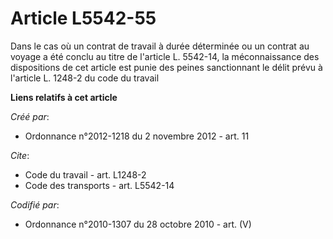 # Article L5542-55

Dans le cas où un contrat de travail à durée déterminée ou un contrat au voyage a été conclu au titre de l'article L.
5542-14, la méconnaissance des dispositions de cet article est punie des peines sanctionnant le délit prévu à l'article L.
1248-2 du code du travail

**Liens relatifs à cet article**

_Créé par_:

  - Ordonnance n°2012-1218 du 2 novembre 2012 - art. 11

_Cite_:

  - Code du travail - art. L1248-2
  - Code des transports - art. L5542-14

_Codifié par_:

  - Ordonnance n°2010-1307 du 28 octobre 2010 - art. (V)
